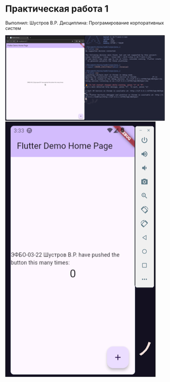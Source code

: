 # Практическая работа 1

Выполнил: Шyстров B.Р.
Дисциплина: Програмирование корпоративных систем

![web1](doc/web.png)
![web1](doc/emulator.png)
